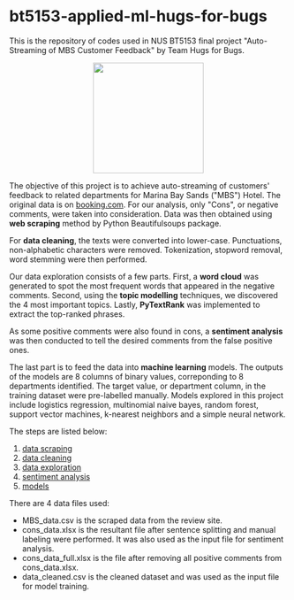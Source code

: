 # bt5153-applied-ml-hugs-for-bugs
This is the repository of codes used in NUS BT5153 final project "Auto-Streaming of MBS Customer Feedback" by Team Hugs for Bugs.

<p align="center">
  <img src="https://www.comp.nus.edu.sg/~pravein/soclogo.jpg" width="200">
</p>

The objective of this project is to achieve auto-streaming of customers' feedback to related departments for Marina Bay Sands ("MBS") Hotel. The original data is on [booking.com](https://www.booking.com/reviews/sg/hotel/marina-bay-sands.en-gb.html?aid=357004;label=gog235jc-1FCA0oyQE4qAZIM1gDaMkBiAEBmAEJuAEXyAEU2AEB6AEB-AEMiAIBqAIDuALg3vvxBcACAQ;sid=8a6dd48ab3f6c651d2176995dfe97040;customer_type=total;hp_nav=0;old_page=0;order=featuredreviews;page=4;r_lang=en;rows=75&). For our analysis, only "Cons", or negative comments, were taken into consideration. Data was then obtained using **web scraping** method by Python Beautifulsoups package.

For **data cleaning**, the texts were converted into lower-case. Punctuations, non-alphabetic characters were removed. Tokenization, stopword removal, word stemming were then performed.

Our data exploration consists of a few parts. First, a **word cloud** was generated to spot the most frequent words that appeared in the negative comments. Second, using the **topic modelling** techniques, we discovered the 4 most important topics. Lastly, **PyTextRank** was implemented to extract the top-ranked phrases.

As some positive comments were also found in cons, a **sentiment analysis** was then conducted to tell the desired comments from the false positive ones.

The last part is to feed the data into **machine learning** models. The outputs of the models are 8 columns of binary values, correponding to 8 departments identified. The target value, or department column, in the training dataset were pre-labelled manually. Models explored in this project include logistics regression, multinomial naive bayes, random forest, support vector machines, k-nearest neighbors and a simple neural network.

The steps are listed below:
1. [data scraping](/0.%20auto-streaming%20mbs%20feedback/1.%20data%20scraping)
2. [data cleaning](/0.%20auto-streaming%20mbs%20feedback/2.%20data%20cleaning)
3. [data exploration](/0.%20auto-streaming%20mbs%20feedback/3.%20data%20exploration)
4. [sentiment analysis](/0.%20auto-streaming%20mbs%20feedback/4.%20sentiment%20analysis)
5. [models](/0.%20auto-streaming%20mbs%20feedback/5.%20models)

There are 4 data files used:
- MBS_data.csv is the scraped data from the review site.
- cons_data.xlsx is the resultant file after sentence splitting and manual labeling were performed. It was also used as the input file for sentiment analysis.
- cons_data_full.xlsx is the file after removing all positive comments from cons_data.xlsx.
- data_cleaned.csv is the cleaned dataset and was used as the input file for model training.
